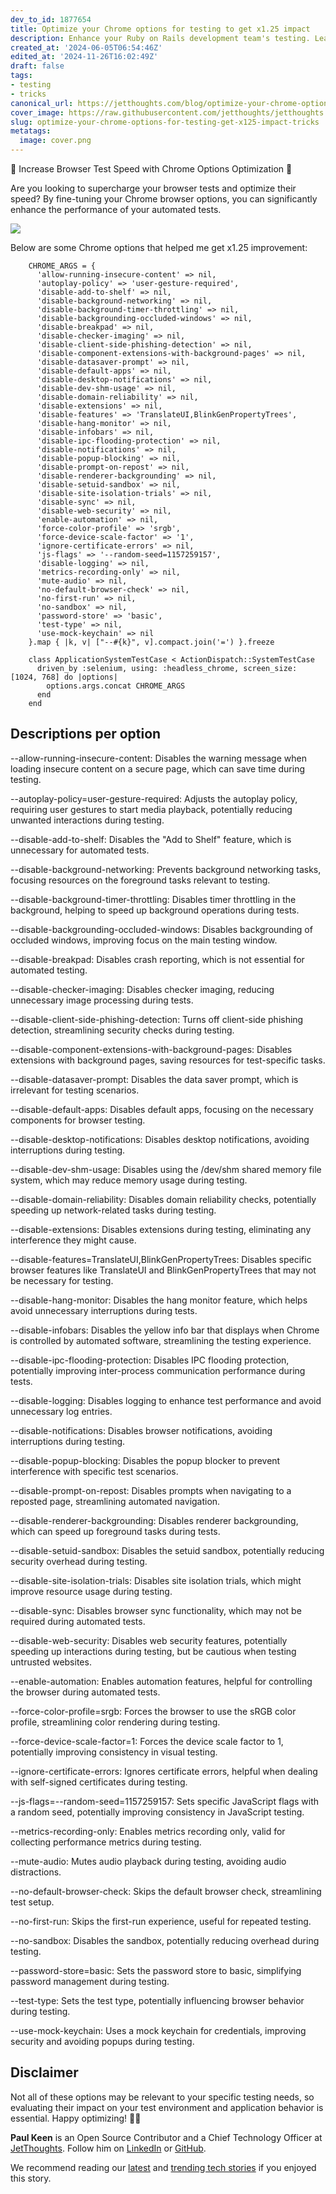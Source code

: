 ```yaml
---
dev_to_id: 1877654
title: Optimize your Chrome options for testing to get x1.25 impact
description: Enhance your Ruby on Rails development team's testing. Learn tricks to optimize Chrome options for a 125% performance boost.
created_at: '2024-06-05T06:54:46Z'
edited_at: '2024-11-26T16:02:49Z'
draft: false
tags:
- testing
- tricks
canonical_url: https://jetthoughts.com/blog/optimize-your-chrome-options-for-testing-get-x125-impact-tricks/
cover_image: https://raw.githubusercontent.com/jetthoughts/jetthoughts.github.io/master/content/blog/optimize-your-chrome-options-for-testing-get-x125-impact-tricks/cover.png
slug: optimize-your-chrome-options-for-testing-get-x125-impact-tricks
metatags:
  image: cover.png
---
```


🚀 Increase Browser Test Speed with Chrome Options Optimization 🚀

Are you looking to supercharge your browser tests and optimize their speed? By fine-tuning your Chrome browser options, you can significantly enhance the performance of your automated tests.

![](file_0.png)

Below are some Chrome options that helped me get x1.25 improvement:
```
    CHROME_ARGS = {
      'allow-running-insecure-content' => nil,
      'autoplay-policy' => 'user-gesture-required',
      'disable-add-to-shelf' => nil,
      'disable-background-networking' => nil,
      'disable-background-timer-throttling' => nil,
      'disable-backgrounding-occluded-windows' => nil,
      'disable-breakpad' => nil,
      'disable-checker-imaging' => nil,
      'disable-client-side-phishing-detection' => nil,
      'disable-component-extensions-with-background-pages' => nil,
      'disable-datasaver-prompt' => nil,
      'disable-default-apps' => nil,
      'disable-desktop-notifications' => nil,
      'disable-dev-shm-usage' => nil,
      'disable-domain-reliability' => nil,
      'disable-extensions' => nil,
      'disable-features' => 'TranslateUI,BlinkGenPropertyTrees',
      'disable-hang-monitor' => nil,
      'disable-infobars' => nil,
      'disable-ipc-flooding-protection' => nil,
      'disable-notifications' => nil,
      'disable-popup-blocking' => nil,
      'disable-prompt-on-repost' => nil,
      'disable-renderer-backgrounding' => nil,
      'disable-setuid-sandbox' => nil,
      'disable-site-isolation-trials' => nil,
      'disable-sync' => nil,
      'disable-web-security' => nil,
      'enable-automation' => nil,
      'force-color-profile' => 'srgb',
      'force-device-scale-factor' => '1',
      'ignore-certificate-errors' => nil,
      'js-flags' => '--random-seed=1157259157',
      'disable-logging' => nil,
      'metrics-recording-only' => nil,
      'mute-audio' => nil,
      'no-default-browser-check' => nil,
      'no-first-run' => nil,
      'no-sandbox' => nil,
      'password-store' => 'basic',
      'test-type' => nil,
      'use-mock-keychain' => nil
    }.map { |k, v| ["--#{k}", v].compact.join('=') }.freeze
    
    class ApplicationSystemTestCase < ActionDispatch::SystemTestCase
      driven_by :selenium, using: :headless_chrome, screen_size: [1024, 768] do |options|
        options.args.concat CHROME_ARGS
      end
    end
```
## Descriptions per option

--allow-running-insecure-content: Disables the warning message when loading insecure content on a secure page, which can save time during testing.

--autoplay-policy=user-gesture-required: Adjusts the autoplay policy, requiring user gestures to start media playback, potentially reducing unwanted interactions during testing.

--disable-add-to-shelf: Disables the "Add to Shelf" feature, which is unnecessary for automated tests.

--disable-background-networking: Prevents background networking tasks, focusing resources on the foreground tasks relevant to testing.

--disable-background-timer-throttling: Disables timer throttling in the background, helping to speed up background operations during tests.

--disable-backgrounding-occluded-windows: Disables backgrounding of occluded windows, improving focus on the main testing window.

--disable-breakpad: Disables crash reporting, which is not essential for automated testing.

--disable-checker-imaging: Disables checker imaging, reducing unnecessary image processing during tests.

--disable-client-side-phishing-detection: Turns off client-side phishing detection, streamlining security checks during testing.

--disable-component-extensions-with-background-pages: Disables extensions with background pages, saving resources for test-specific tasks.

--disable-datasaver-prompt: Disables the data saver prompt, which is irrelevant for testing scenarios.

--disable-default-apps: Disables default apps, focusing on the necessary components for browser testing.

--disable-desktop-notifications: Disables desktop notifications, avoiding interruptions during testing.

--disable-dev-shm-usage: Disables using the /dev/shm shared memory file system, which may reduce memory usage during testing.

--disable-domain-reliability: Disables domain reliability checks, potentially speeding up network-related tasks during testing.

--disable-extensions: Disables extensions during testing, eliminating any interference they might cause.

--disable-features=TranslateUI,BlinkGenPropertyTrees: Disables specific browser features like TranslateUI and BlinkGenPropertyTrees that may not be necessary for testing.

--disable-hang-monitor: Disables the hang monitor feature, which helps avoid unnecessary interruptions during tests.

--disable-infobars: Disables the yellow info bar that displays when Chrome is controlled by automated software, streamlining the testing experience.

--disable-ipc-flooding-protection: Disables IPC flooding protection, potentially improving inter-process communication performance during tests.

--disable-logging: Disables logging to enhance test performance and avoid unnecessary log entries.

--disable-notifications: Disables browser notifications, avoiding interruptions during testing.

--disable-popup-blocking: Disables the popup blocker to prevent interference with specific test scenarios.

--disable-prompt-on-repost: Disables prompts when navigating to a reposted page, streamlining automated navigation.

--disable-renderer-backgrounding: Disables renderer backgrounding, which can speed up foreground tasks during tests.

--disable-setuid-sandbox: Disables the setuid sandbox, potentially reducing security overhead during testing.

--disable-site-isolation-trials: Disables site isolation trials, which might improve resource usage during testing.

--disable-sync: Disables browser sync functionality, which may not be required during automated tests.

--disable-web-security: Disables web security features, potentially speeding up interactions during testing, but be cautious when testing untrusted websites.

--enable-automation: Enables automation features, helpful for controlling the browser during automated tests.

--force-color-profile=srgb: Forces the browser to use the sRGB color profile, streamlining color rendering during testing.

--force-device-scale-factor=1: Forces the device scale factor to 1, potentially improving consistency in visual testing.

--ignore-certificate-errors: Ignores certificate errors, helpful when dealing with self-signed certificates during testing.

--js-flags=--random-seed=1157259157: Sets specific JavaScript flags with a random seed, potentially improving consistency in JavaScript testing.

--metrics-recording-only: Enables metrics recording only, valid for collecting performance metrics during testing.

--mute-audio: Mutes audio playback during testing, avoiding audio distractions.

--no-default-browser-check: Skips the default browser check, streamlining test setup.

--no-first-run: Skips the first-run experience, useful for repeated testing.

--no-sandbox: Disables the sandbox, potentially reducing overhead during testing.

--password-store=basic: Sets the password store to basic, simplifying password management during testing.

--test-type: Sets the test type, potentially influencing browser behavior during testing.

--use-mock-keychain: Uses a mock keychain for credentials, improving security and avoiding popups during testing.

## Disclaimer

Not all of these options may be relevant to your specific testing needs, so evaluating their impact on your test environment and application behavior is essential. Happy optimizing! 🚀💨

**Paul Keen** is an Open Source Contributor and a Chief Technology Officer at [JetThoughts](https://www.jetthoughts.com). Follow him on [LinkedIn](https://www.linkedin.com/in/paul-keen/) or [GitHub](https://github.com/pftg).

We recommend reading our [latest](https://jtway.co/latest) and [trending tech stories](https://jtway.co/trending) if you enjoyed this story.
